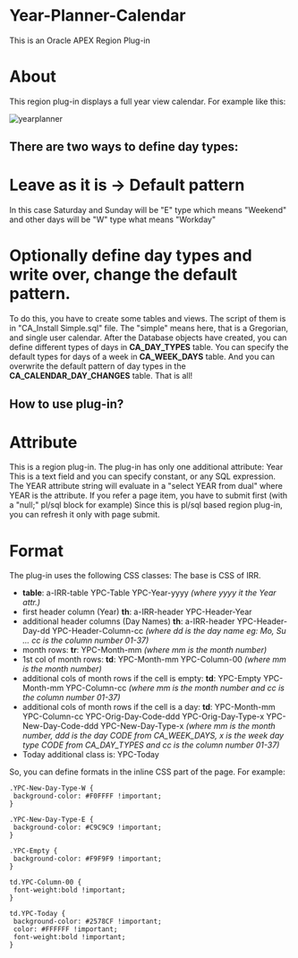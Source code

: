 # Year-Planner-Calendar

This is an Oracle APEX Region Plug-in

# About
This region plug-in displays a full year view calendar.
For example like this:

![yearplanner](https://user-images.githubusercontent.com/39552762/40416939-e27b959a-5e7e-11e8-9eb8-be632fe64925.png "Sample" )

## There are two ways to define day types: ##

# Leave as it is -> Default pattern #
In this case Saturday and Sunday will be "E" type which means "Weekend" and other days will be "W" type what means "Workday"

# Optionally define day types and write over, change the default pattern. #
To do this, you have to create some tables and views. The script of them is in "CA_Install Simple.sql" file. The "simple" means here, that is a Gregorian, and single user calendar.
After the Database objects have created, you can define different types of days in **CA_DAY_TYPES** table.
You can specify the default types for days of a week in **CA_WEEK_DAYS** table.
And you can overwrite the default pattern of day types in the **CA_CALENDAR_DAY_CHANGES** table. That is all!

## How to use plug-in? ##

# Attribute #
This is a region plug-in.
The plug-in has only one additional attribute: Year
This is a text field and you can specify constant, or any SQL expression. The YEAR attribute string will evaluate in a "select YEAR from dual" where YEAR is the attribute.
If you refer a page item, you have to submit first (with a "null;" pl/sql block for example)
Since this is pl/sql based region plug-in, you can refresh it only with page submit.

# Format #
The plug-in uses the following CSS classes:
The base is CSS of IRR.

* **table**: a-IRR-table YPC-Table YPC-Year-yyyy   *(where yyyy it the Year attr.)*
* first header column (Year) **th**: a-IRR-header YPC-Header-Year
* additional header columns (Day Names) **th**: a-IRR-header YPC-Header-Day-dd YPC-Header-Column-cc *(where dd is the day name eg: Mo, Su ... cc is the column number 01-37)*
* month rows: **tr**: YPC-Month-mm *(where mm is the month number)*
* 1st col of month rows:  **td**: YPC-Month-mm YPC-Column-00 *(where mm is the month number)*
* additional cols of month rows if the cell is empty: **td**: YPC-Empty YPC-Month-mm YPC-Column-cc *(where mm is the month number and cc is the column number 01-37)*
* additional cols of month rows if the cell is a day: **td**: YPC-Month-mm YPC-Column-cc YPC-Orig-Day-Code-ddd YPC-Orig-Day-Type-x YPC-New-Day-Code-ddd YPC-New-Day-Type-x *(where mm is the month number, ddd is the day CODE from CA_WEEK_DAYS, x is the week day type CODE from CA_DAY_TYPES and cc is the column number 01-37)*
* Today additional class is: YPC-Today

So, you can define formats in the inline CSS part of the page. For example:

    .YPC-New-Day-Type-W {
     background-color: #F0FFFF !important;
    } 
    
    .YPC-New-Day-Type-E {
     background-color: #C9C9C9 !important;
    } 
    
    .YPC-Empty {
     background-color: #F9F9F9 !important;
    } 
    
    td.YPC-Column-00 {
     font-weight:bold !important;
    } 
    
    td.YPC-Today {
     background-color: #2578CF !important;
     color: #FFFFFF !important;
     font-weight:bold !important;
    } 



